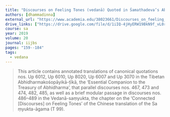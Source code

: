 ```yaml
---
title: "Discourses on Feeling Tones (vedanā) Quoted in Śamathadeva’s Abhidharmakośopāyikā-ṭīkā"
authors: [dhammadinna]
external_url: "https://www.academia.edu/38023661/Discourses_on_feeling_tones_vedanā_quoted_in_Śamathadeva_s_Abhidharmakośopāyikā_ṭīkā"
drive_links: ["https://drive.google.com/file/d/1iIQ-4jHyERW19BkN9f_vL0rQu1_VTiYl/view?usp=drivesdk"]
course: sa
year: 2019
volume: 20
journal: iijbs
pages: "159--184"
tags:
  - vedana
---
```


> This article contains annotated translations of canonical quotations nos. Up 6012, Up 6010, Up 8020, Up 6007 and Up 3070 in the Tibetan Abhidharmakośopāyikā-ṭīkā, the ‘Essential Companion to the Treasury of Abhidharma’, that parallel discourses nos. 467, 473 and 474, 482, 485, as well as a brief modular passage in discourses nos. 486–489 in the Vedanā-saṃyukta, the chapter on the ‘Connected [Discourses] on Feeling Tones’ of the Chinese translation of the Sa ṃyukta-āgama (T 99).
